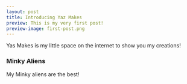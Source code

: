 ```yaml
---
layout: post
title: Introducing Yaz Makes
preview: This is my very first post!
preview-image: first-post.png
---
```


Yas Makes is my little space on the internet to show you my creations!

### Minky Aliens

My Minky aliens are the best!
